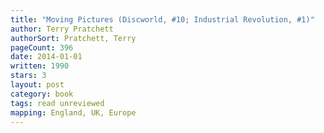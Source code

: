 ```yaml
---
title: "Moving Pictures (Discworld, #10; Industrial Revolution, #1)"
author: Terry Pratchett
authorSort: Pratchett, Terry
pageCount: 396
date: 2014-01-01
written: 1990
stars: 3
layout: post
category: book
tags: read unreviewed
mapping: England, UK, Europe
---
```

